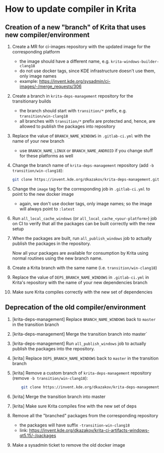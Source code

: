 # How to update compiler in Krita

## Creation of a new "branch" of Krita that uses new compiler/environment

1) Create a MR for ci-images repository with the updated image for the corresponding platform

    * the image should have a different name, e.g. `krita-windows-builder-clang18`
    * do not use docker tags, since KDE infrastructure doesn't use them, only image names
    * example: https://invent.kde.org/sysadmin/ci-images/-/merge_requests/306

2) Create a branch in `krita-deps-management` repository for the transitionary builds

    * the branch should start with `transition/*` prefix, e.g. `transition/win-clang18`
    * all branches with `transition/*` prefix are protected and, hence, are allowed to
      publish the packages into repository

3) Replace the value of `BRANCH_NAME_WINDOWS` in `.gitlab-ci.yml` with the name of your new branch

    * use `BRANCH_NAME_LINUX` or `BRANCH_NAME_ANDROID` if you change stuff for these platforms as well

4) Change the branch name of `krita-deps-management` repository (add `-b transition/win-clang18`):

    ```bash
    git clone https://invent.kde.org/dkazakov/krita-deps-management.git -b transition/win-clang18 krita-deps-management --depth=1
    ```

5) Change the `image` tag for the corresponding job in `.gitlab-ci.yml` to point to the new docker image

    * again, we don't use docker tags, only image names; so the image will always point to `:latest`

6) Run `all_local_cache_windows` (or `all_local_cache_<your-platform>`) job on CI to verify that all
   the packages can be built correctly with the new setup

7) When the packages are built, run `all_publish_windows` job to actually publish the packages in the repository.

   Now all your packages are available for consumption by Krita using normal routines using the new branch name.

8) Create a Krita branch with the same name (i.e. `transition/win-clang18`)

9) Replace the value of `DEPS_BRANCH_NAME_WINDOWS` in `.gitlab-ci.yml` in Krita's repository with the name of
   your new dependencies branch

10) Make sure Krita compiles correctly with the new set of dependencies

## Deprecation of the old compiler/environment

1) [krita-deps-management] Replace `BRANCH_NAME_WINDOWS` back to `master` in the transition branch

2) [krita-deps-management] Merge the transition branch into master`

3) [krita-deps-management] Run `all_publish_windows` job to actually publish the packages into the repository.

4) [krita] Replace `DEPS_BRANCH_NAME_WINDOWS` back to `master` in the transition branch

5) [krita] Remove a custom branch of `krita-deps-management` repository (remove `-b transition/win-clang18`):

    ```bash
        git clone https://invent.kde.org/dkazakov/krita-deps-management.git krita-deps-management --depth=1
    ```

6) [krita] Merge the transition branch into master

7) [krita] Make sure Krita compiles fine with the new set of deps

8) Remove all the "branched" packages from the corresponding repository

    * the packages will have suffix `-transition-win-clang18`
    * link: https://invent.kde.org/dkazakov/krita-ci-artifacts-windows-qt5.15/-/packages

9) Make a sysadmin ticket to remove the old docker image
